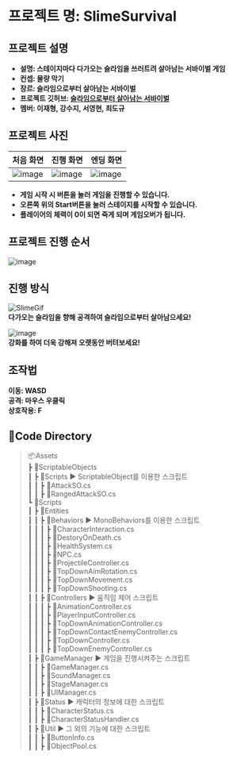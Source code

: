 # 프로젝트 명: SlimeSurvival

## 프로젝트 설명
- **설명: 스테이지마다 다가오는 슬라임을 쓰러트려 살아남는 서바이벌 게임**    
- **컨셉: 물량 막기**    
- **장르: 슬라임으로부터 살아남는 서바이벌**    
- **프로젝트 깃허브: [슬라임으로부터 살아남는 서바이벌](https://github.com/ErmaelStarius/-HomeWork--2D-Unity)**  
- **멤버: 이재형, 강수지, 서영현, 최도규**

## 프로젝트 사진
| 처음 화면 | 진행 화면 | 엔딩 화면 |
| ------------ | ------------- |------------- |
| ![image](https://github.com/ACEDIA2567/SlimeSurvival_SourceCode/assets/101154683/abe48437-097c-4138-952c-b9c21f9a8a95) | ![image](https://github.com/ACEDIA2567/SlimeSurvival_SourceCode/assets/101154683/c357cf12-bfcc-4034-a65a-4314ae3dc8f7)  | ![image](https://github.com/ACEDIA2567/SlimeSurvival_SourceCode/assets/101154683/e9fdefb7-cef7-4a18-8554-2ea37dc4fdca)  |
- **게임 시작 시 버튼을 눌러 게임을 진행할 수 있습니다.**    
- **오른쪽 위의 Start버튼을 눌러 스테이지를 시작할 수 있습니다.**    
- **플레이어의 체력이 0이 되면 죽게 되며 게임오버가 됩니다.**    

## 프로젝트 진행 순서
![image](https://github.com/ACEDIA2567/SlimeSurvival_SourceCode/assets/101154683/196a6f5d-b9d5-4327-89f3-2bc3fe8a66e1)    

## 진행 방식
![SlimeGif](https://github.com/ACEDIA2567/SlimeSurvival_SourceCode/assets/101154683/a2897f92-019c-4a95-96f0-e243c5a7761c)    
**다가오는 슬라임을 향해 공격하여 슬라임으로부터 살아남으세요!**    

![image](https://github.com/ACEDIA2567/SlimeSurvival_SourceCode/assets/101154683/839adba9-db70-4f3e-93f2-6f87d94400c0)    
**강화를 하여 더욱 강해져 오랫동안 버텨보세요!**    

## 조작법
**이동: WASD**  
**공격: 마우스 우클릭**  
**상호작용: F**  


## 📌Code Directory
>📦Assets     
 ┣ 📂ScriptableObjects    
 ┃ ┣ 📂Scripts ▶ ScriptableObject를 이용한 스크립트       
 ┃ ┃ ┣ 📜AttackSO.cs    
 ┃ ┃ ┣ 📜RangedAttackSO.cs    
 ┗ 📂Scripts    
 ┃ ┣ 📂Entities    
 ┃ ┃ ┣ 📂Behaviors ▶ MonoBehaviors를 이용한 스크립트    
 ┃ ┃ ┃ ┣ 📜CharacterInteraction.cs    
 ┃ ┃ ┃ ┣ 📜DestoryOnDeath.cs    
 ┃ ┃ ┃ ┣ 📜HealthSystem.cs    
 ┃ ┃ ┃ ┣ 📜NPC.cs    
 ┃ ┃ ┃ ┣ 📜ProjectileController.cs    
 ┃ ┃ ┃ ┣ 📜TopDownAimRotation.cs    
 ┃ ┃ ┃ ┣ 📜TopDownMovement.cs    
 ┃ ┃ ┃ ┣ 📜TopDownShooting.cs    
 ┃ ┃ ┣ 📂Controllers ▶ 움직임 제어 스크립트    
 ┃ ┃ ┃ ┣ 📜AnimationController.cs    
 ┃ ┃ ┃ ┣ 📜PlayerInputController.cs    
 ┃ ┃ ┃ ┣ 📜TopDownAnimationController.cs    
 ┃ ┃ ┃ ┣ 📜TopDownContactEnemyController.cs    
 ┃ ┃ ┃ ┣ 📜TopDownController.cs    
 ┃ ┃ ┃ ┣ 📜TopDownEnemyController.cs    
 ┃ ┣ 📂GameManager ▶ 게임을 진행시켜주는 스크립트       
 ┃ ┃ ┣ 📜GameManager.cs    
 ┃ ┃ ┣ 📜SoundManager.cs    
 ┃ ┃ ┣ 📜StageManager.cs    
 ┃ ┃ ┣ 📜UIManager.cs    
 ┃ ┣ 📂Status ▶ 캐릭터의 정보에 대한 스크립트       
 ┃ ┃ ┣ 📜CharacterStatus.cs    
 ┃ ┃ ┣ 📜CharacterStatusHandler.cs    
 ┃ ┣ 📂Util ▶ 그 외의 기능에 대한 스크립트    
 ┃ ┃ ┣ 📜ButtonInfo.cs    
 ┃ ┃ ┣ 📜ObjectPool.cs    
